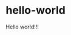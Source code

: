 # hello-world
<!DOCTYPE html>
<html lang="en">
<body>
  <title>Hello!</title>
</body>
<head>
  Hello world!!!
</head>
</html>
